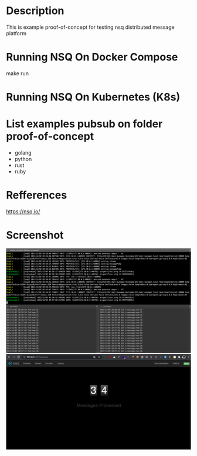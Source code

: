 # Description
This is example proof-of-concept for testing nsq distributed message platform 

# Running NSQ On Docker Compose
make run

# Running NSQ On Kubernetes (K8s)

# List examples pubsub on folder proof-of-concept
- golang
- python
- rust
- ruby

# Refferences 
https://nsq.io/

# Screenshot
![Screenshot](process.png)
![Screenshot](counter.png)
